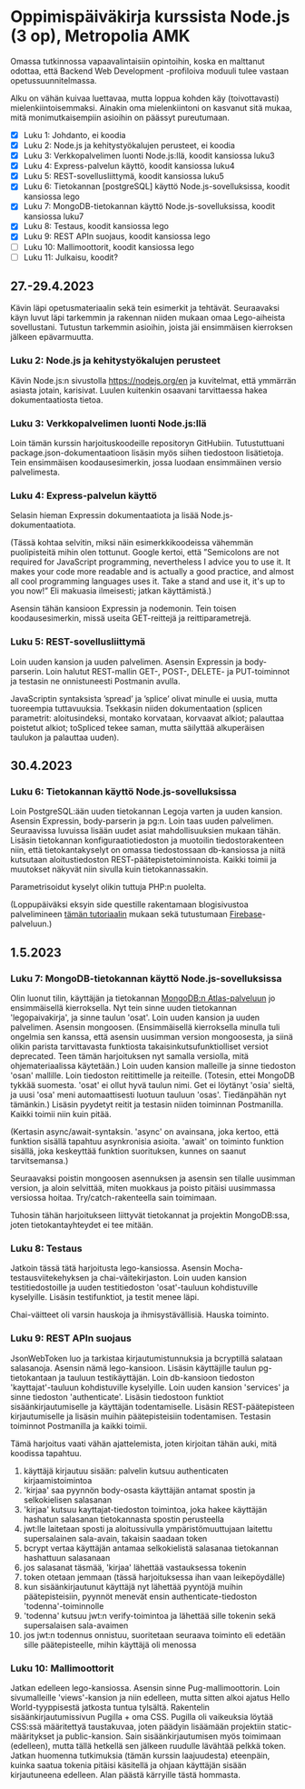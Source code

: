 # Oppimispäiväkirja kurssista Node.js (3 op), Metropolia AMK

Omassa tutkinnossa vapaavalintaisiin opintoihin, koska en malttanut odottaa, että Backend Web Development -profiloiva moduuli tulee vastaan opetussuunnitelmassa.

Alku on vähän kuivaa luettavaa, mutta loppua kohden käy (toivottavasti) mielenkiintoisemmaksi. Ainakin oma mielenkiintoni on kasvanut sitä mukaa, mitä 
monimutkaisempiin asioihin on päässyt pureutumaan.

- [x] Luku 1: Johdanto, ei koodia
- [x] Luku 2: Node.js ja kehitystyökalujen perusteet, ei koodia
- [x] Luku 3: Verkkopalvelimen luonti Node.js:llä, koodit kansiossa luku3
- [x] Luku 4: Express-palvelun käyttö, koodit kansiossa luku4
- [x] Luku 5: REST-sovellusliittymä, koodit kansiossa luku5
- [x] Luku 6: Tietokannan [postgreSQL] käyttö Node.js-sovelluksissa, koodit kansiossa lego
- [x] Luku 7: MongoDB-tietokannan käyttö Node.js-sovelluksissa, koodit kansiossa luku7
- [x] Luku 8: Testaus, koodit kansiossa lego
- [x] Luku 9: REST APIn suojaus, koodit kansiossa lego
- [ ] Luku 10: Mallimoottorit, koodit kansiossa lego
- [ ] Luku 11: Julkaisu, koodit?

## 27.-29.4.2023

Kävin läpi opetusmateriaalin sekä tein esimerkit ja tehtävät. Seuraavaksi käyn luvut läpi tarkemmin ja 
rakennan niiden mukaan omaa Lego-aiheista sovellustani. Tutustun tarkemmin asioihin, joista jäi ensimmäisen 
kierroksen jälkeen epävarmuutta.

### Luku 2: Node.js ja kehitystyökalujen perusteet

Kävin Node.js:n sivustolla https://nodejs.org/en ja kuvitelmat, että ymmärrän asiasta jotain, karisivat. 
Luulen kuitenkin osaavani tarvittaessa hakea dokumentaatiosta tietoa.

### Luku 3: Verkkopalvelimen luonti Node.js:llä

Loin tämän kurssin harjoituskoodeille repositoryn GitHubiin. Tutustuttuani package.json-dokumentaatioon 
lisäsin myös siihen tiedostoon lisätietoja. Tein ensimmäisen koodausesimerkin, jossa luodaan ensimmäinen 
versio palvelimesta.

### Luku 4: Express-palvelun käyttö

Selasin hieman Expressin dokumentaatiota ja lisää Node.js-dokumentaatiota.

(Tässä kohtaa selvitin, miksi näin esimerkkikoodeissa vähemmän puolipisteitä mihin olen tottunut. 
Google kertoi, että ”Semicolons are not required for JavaScript programming, nevertheless I advice you to use it. 
It makes your code more readable and is actually a good practice, and almost all cool programming languages uses it. 
Take a stand and use it, it's up to you now!” Eli makuasia ilmeisesti; jatkan käyttämistä.)

Asensin tähän kansioon Expressin ja nodemonin. Tein toisen koodausesimerkin, missä useita GET-reittejä ja reittiparametrejä.

### Luku 5: REST-sovellusliittymä
Loin uuden kansion ja uuden palvelimen. Asensin Expressin ja body-parserin. Loin halutut REST-mallin GET-, POST-, 
DELETE- ja PUT-toiminnot ja testasin ne onnistuneesti Postmanin avulla.

JavaScriptin syntaksista ’spread’ ja ’splice’ olivat minulle ei uusia, mutta tuoreempia tuttavuuksia. 
Tsekkasin niiden dokumentaation (splicen parametrit: aloitusindeksi, montako korvataan, korvaavat alkiot; palauttaa poistetut alkiot; 
toSpliced tekee saman, mutta säilyttää alkuperäisen taulukon ja palauttaa uuden).

## 30.4.2023

### Luku 6: Tietokannan käyttö Node.js-sovelluksissa

Loin PostgreSQL:ään uuden tietokannan Legoja varten ja uuden kansion. Asensin Expressin, body-parserin ja pg:n. 
Loin taas uuden palvelimen. Seuraavissa luvuissa lisään uudet asiat mahdollisuuksien mukaan tähän. Lisäsin tietokannan konfiguraatiotiedoston 
ja muotoilin tiedostorakenteen niin, että tietokantakyselyt on omassa tiedostossaan db-kansiossa ja niitä kutsutaan aloitustiedoston 
REST-päätepistetoiminnoista. Kaikki toimii ja muutokset näkyvät niin sivulla kuin tietokannassakin.

Parametrisoidut kyselyt olikin tuttuja PHP:n puolelta.

(Loppupäiväksi eksyin side questille rakentamaan blogisivustoa palvelimineen 
[tämän tutoriaalin](https://dev.to/themodernweb/fullstack-how-to-create-a-working-blogging-website-with-pure-html-css-and-js-in-2021-9di) 
mukaan sekä tutustumaan [Firebase](https://firebase.google.com/)-palveluun.)

## 1.5.2023

### Luku 7: MongoDB-tietokannan käyttö Node.js-sovelluksissa

Olin luonut tilin, käyttäjän ja tietokannan [MongoDB:n Atlas-palveluun](https://www.mongodb.com/atlas/database) jo ensimmäisellä kierroksella. 
Nyt tein sinne uuden tietokannan 'legopaivakirja', ja sinne taulun 'osat'. Loin uuden kansion ja uuden palvelimen. Asensin mongoosen. 
(Ensimmäisellä kierroksella minulla tuli ongelmia sen kanssa, että asensin uusimman version mongoosesta, ja siinä olikin parista tarvittavasta 
funktiosta takaisinkutsufunktiolliset versiot deprecated. Teen tämän harjoituksen nyt samalla versiolla, mitä ohjemateriaalissa käytetään.) 
Loin uuden kansion malleille ja sinne tiedoston 'osan' mallille. Loin tiedoston reitittimelle ja reiteille. (Totesin, ettei MongoDB tykkää suomesta. 
'osat' ei ollut hyvä taulun nimi. Get ei löytänyt 'osia' sieltä, ja uusi 'osa' meni automaattisesti luotuun tauluun 'osas'. Tiedänpähän nyt tämänkin.) 
Lisäsin pyydetyt reitit ja testasin niiden toiminnan Postmanilla. Kaikki toimii niin kuin pitää.

(Kertasin async/await-syntaksin. 'async' on avainsana, joka kertoo, että funktion sisällä tapahtuu asynkronisia asioita. 'await' on toiminto funktion 
sisällä, joka keskeyttää funktion suorituksen, kunnes on saanut tarvitsemansa.)

Seuraavaksi poistin mongoosen asennuksen ja asensin sen tilalle uusimman version, ja aloin selvittää, miten muokkaus ja poisto pitäisi
uusimmassa versiossa hoitaa. Try/catch-rakenteella sain toimimaan.

Tuhosin tähän harjoitukseen liittyvät tietokannat ja projektin MongoDB:ssa, joten tietokantayhteydet ei tee mitään.

### Luku 8: Testaus

Jatkoin tässä tätä harjoitusta lego-kansiossa. Asensin Mocha-testausviitekehyksen ja chai-väitekirjaston. Loin uuden kansion testitiedostoille ja 
uuden testitiedoston 'osat'-tauluun kohdistuville kyselyille. Lisäsin testifunktiot, ja testit menee läpi.

Chai-väitteet oli varsin hauskoja ja ihmisystävällisiä. Hauska toiminto.

### Luku 9: REST APIn suojaus

JsonWebToken luo ja tarkistaa kirjautumistunnuksia ja bcryptillä salataan salasanoja. Asensin nämä lego-kansioon. Lisäsin käyttäjille taulun pg-tietokantaan 
ja tauluun testikäyttäjän. Loin db-kansioon tiedoston 'kayttajat'-tauluun kohdistuville kyselyille. Loin uuden kansion 'services' ja sinne tiedoston 
'authenticate'. Lisäsin tiedostoon funktiot sisäänkirjautumiselle ja käyttäjän todentamiselle. Lisäsin REST-päätepisteen kirjautumiselle ja lisäsin muihin
päätepisteisiin todentamisen. Testasin toiminnot Postmanilla ja kaikki toimii.

Tämä harjoitus vaati vähän ajattelemista, joten kirjoitan tähän auki, mitä koodissa tapahtuu.

1. käyttäjä kirjautuu sisään: palvelin kutsuu authenticaten kirjaamistoimintoa
2. 'kirjaa' saa pyynnön body-osasta käyttäjän antamat spostin ja selkokielisen salasanan
3. 'kirjaa' kutsuu kayttajat-tiedoston toimintoa, joka hakee käyttäjän hashatun salasanan tietokannasta spostin perusteella
4. jwt:lle laitetaan sposti ja aloitussivulla ympäristömuuttujaan laitettu supersalainen sala-avain, takaisin saadaan token
5. bcrypt vertaa käyttäjän antamaa selkokielistä salasanaa tietokannan hashattuun salasanaan
6. jos salasanat täsmää, 'kirjaa' lähettää vastauksessa tokenin
7. token otetaan jemmaan (tässä harjoituksessa ihan vaan leikepöydälle)
8. kun sisäänkirjautunut käyttäjä nyt lähettää pyyntöjä muihin päätepisteisiin, pyynnöt menevät ensin authenticate-tiedoston 'todenna'-toiminnolle
9. 'todenna' kutsuu jwt:n verify-toimintoa ja lähettää sille tokenin sekä supersalaisen sala-avaimen
10. jos jwt:n todennus onnistuu, suoritetaan seuraava toiminto eli edetään sille päätepisteelle, mihin käyttäjä oli menossa

### Luku 10: Mallimoottorit

Jatkan edelleen lego-kansiossa. Asensin sinne Pug-mallimoottorin. Loin sivumalleille 'views'-kansion ja niin edelleen, mutta sitten alkoi ajatus 
Hello World-tyyppisestä jatkosta tuntua tylsältä. Rakentelin sisäänkirjautumissivun Pugilla + oma CSS. Pugilla oli vaikeuksia löytää CSS:ssä määritettyä 
taustakuvaa, joten päädyin lisäämään projektiin static-määritykset ja public-kansion. Sain sisäänkirjautumisen myös toimimaan (edelleen), mutta tällä hetkellä 
sen jälkeen ruudulle lävähtää pelkkä token. Jatkan huomenna tutkimuksia (tämän kurssin laajuudesta) eteenpäin, kuinka saatua tokenia pitäisi käsitellä ja 
ohjaan käyttäjän sisään kirjautuneena edelleen. Alan päästä kärryille tästä hommasta.









